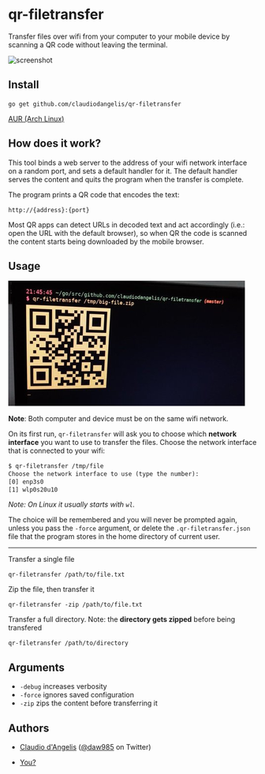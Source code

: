 # qr-filetransfer

Transfer files over wifi from your computer to your mobile device by scanning a QR code without leaving the terminal.

![screenshot](demo.gif)

## Install

```
go get github.com/claudiodangelis/qr-filetransfer
```
[AUR (Arch Linux)](https://aur.archlinux.org/packages/qr-filetransfer-git/)

## How does it work?

This tool binds a web server to the address of your wifi network interface on a random port, and sets a default handler for it. The default handler serves the content and quits the program when the transfer is complete.

The program prints a QR code that encodes the text:

```
http://{address}:{port}
```

Most QR apps can detect URLs in decoded text and act accordingly (i.e.: open the URL with the default browser), so when QR the code is scanned the content starts being downloaded by the mobile browser.

## Usage
![Screenshot](screenshot.jpg)


**Note**: Both computer and device must be on the same wifi network.

On its first run, `qr-filetransfer` will ask you to choose which **network interface** you want to use to transfer the files. Choose the network interface that is connected to your wifi:

```
$ qr-filetransfer /tmp/file
Choose the network interface to use (type the number):
[0] enp3s0
[1] wlp0s20u10
```

_Note: On Linux it usually starts with `wl`._

The choice will be remembered and you will never be prompted again, unless you pass the `-force` argument, or delete the `.qr-filetransfer.json` file that the program stores in the home directory of current user.



---


Transfer a single file

```
qr-filetransfer /path/to/file.txt
```

Zip the file, then transfer it

```
qr-filetransfer -zip /path/to/file.txt
```

Transfer a full directory. Note: the **directory gets zipped** before being transfered

```
qr-filetransfer /path/to/directory
```


## Arguments

- `-debug` increases verbosity
- `-force` ignores saved configuration
- `-zip` zips the content before transferring it


## Authors

- [Claudio d'Angelis](claudiodangelis@gmail.com) ([@daw985](https://twitter.com/daw985) on Twitter)

- [You?](https://github.com/claudiodangelis/qr-filetransfer/fork)
